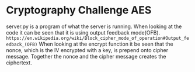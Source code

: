# Cryptography Challenge AES

server.py is a program of what the server is running.
When looking at the code it can be seen that it is using output feedback mode(OFB).
`https://en.wikipedia.org/wiki/Block_cipher_mode_of_operation#Output_feedback_(OFB)`
When looking at the encrypt function it be seen that the nonce, which is the IV encrypted with a key, is prepend onto cipher message. Together the nonce and the cipher message creates the ciphertext. 
